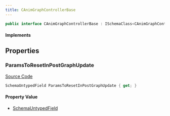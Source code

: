 ```yaml
---
title: CAnimGraphControllerBase
---
```


```csharp
public interface CAnimGraphControllerBase : ISchemaClass<CAnimGraphControllerBase>, ISchemaField, ISchemaClass, INativeHandle
```

#### Implements

## Properties

### ParamsToResetInPostGraphUpdate

[Source Code](https://github.com/swiftly-solution/swiftlys2/blob/beta/managed/src/SwiftlyS2.Generated/Schemas/Interfaces/CAnimGraphControllerBase.cs#L17)

```csharp
SchemaUntypedField ParamsToResetInPostGraphUpdate { get; }
```

#### Property Value

- [SchemaUntypedField](/docs/api/shared/schemas/schemauntypedfield)

